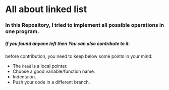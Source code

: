 # All about linked list

### In this Repository, I tried to implement all possible operations in one program.

##### If you found anyone left then You can also contribute to it.</br>

before contribution, you need to keep below some points in your mind:

- The `head` is a local pointer.
- Choose a good variable/function name.
- Indentaion.
- Push your code in a different branch.
